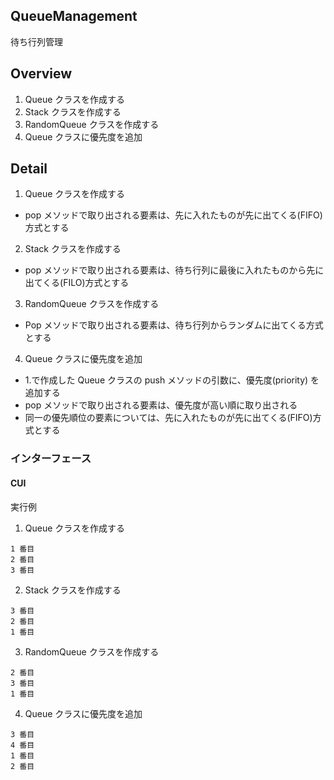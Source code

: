 ## QueueManagement

待ち行列管理

## Overview

1. Queue クラスを作成する
2. Stack クラスを作成する
3. RandomQueue クラスを作成する
4. Queue クラスに優先度を追加

## Detail

1. Queue クラスを作成する

- pop メソッドで取り出される要素は、先に入れたものが先に出てくる(FIFO)方式とする

2. Stack クラスを作成する

- pop メソッドで取り出される要素は、待ち行列に最後に入れたものから先に出てくる(FILO)方式とする

3. RandomQueue クラスを作成する

- Pop メソッドで取り出される要素は、待ち行列からランダムに出てくる方式とする

4. Queue クラスに優先度を追加

- 1.で作成した Queue クラスの push メソッドの引数に、優先度(priority) を追加する
- pop メソッドで取り出される要素は、優先度が高い順に取り出される
- 同一の優先順位の要素については、先に入れたものが先に出てくる(FIFO)方式とする

### インターフェース

#### CUI

実行例

1. Queue クラスを作成する

``` console
1 番目
2 番目
3 番目
```

2. Stack クラスを作成する

``` console
3 番目
2 番目
1 番目
```

3. RandomQueue クラスを作成する

``` console
2 番目
3 番目
1 番目
```

4. Queue クラスに優先度を追加

``` console
3 番目
4 番目
1 番目
2 番目
```

